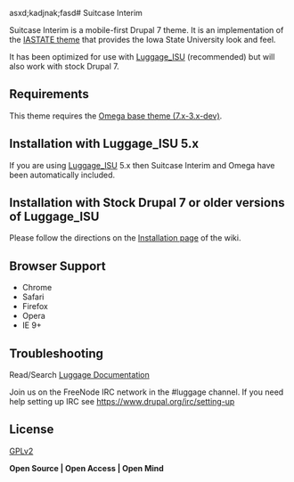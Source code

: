 asxd;kadjnak;fasd# Suitcase Interim

Suitcase Interim is a mobile-first Drupal 7 theme. It is an implementation of the [IASTATE theme] that provides the Iowa State University look and feel.

It has been optimized for use with [Luggage_ISU] (recommended) but will also work with stock Drupal 7.

## Requirements

This theme requires the [Omega base theme (7.x-3.x-dev)].

## Installation with Luggage_ISU 5.x

If you are using [Luggage_ISU] 5.x then Suitcase Interim and Omega have been automatically included.

## Installation with Stock Drupal 7 or older versions of Luggage_ISU

Please follow the directions on the [Installation page] of the wiki.

## Browser Support
- Chrome
- Safari
- Firefox
- Opera
- IE 9+

## Troubleshooting

Read/Search [Luggage Documentation]

Join us on the FreeNode IRC network in the #luggage channel. If you need help setting up IRC see https://www.drupal.org/irc/setting-up

## License

[GPLv2]

**Open Source | Open Access | Open Mind**

[GPLv2]:http://www.gnu.org/licenses/gpl-2.0.html
[Luggage Documentation]:http://www.biology-it.iastate.edu/luggage_doc/
[Luggage]:http://www.biology-it.iastate.edu/luggage_doc/
[IASTATE theme]:https://www.theme.iastate.edu
[Luggage_ISU]:https://github.com/isubit/luggage_isu
[Installation page]:https://github.com/isubit/suitcase_interim/wiki/Installation
[Omega base theme (7.x-3.x-dev)]:https://ftp.drupal.org/files/projects/omega-7.x-3.x-dev.zip
